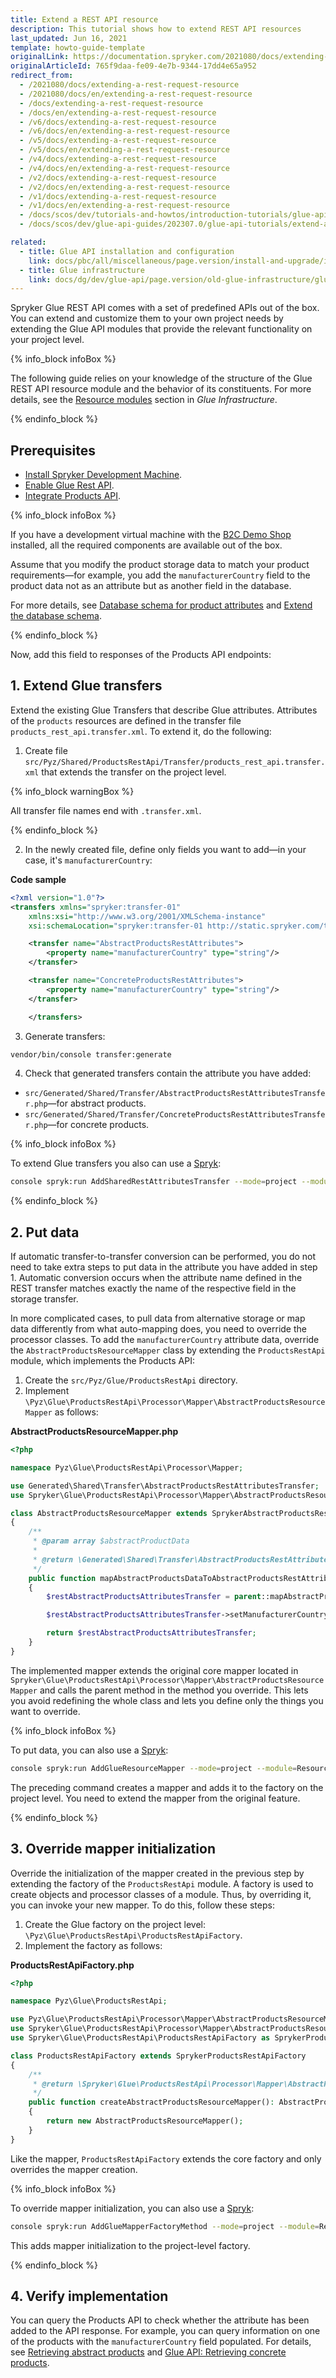 ```yaml
---
title: Extend a REST API resource
description: This tutorial shows how to extend REST API resources
last_updated: Jun 16, 2021
template: howto-guide-template
originalLink: https://documentation.spryker.com/2021080/docs/extending-a-rest-request-resource
originalArticleId: 765f9daa-fe09-4e7b-9344-17dd4e65a952
redirect_from:
  - /2021080/docs/extending-a-rest-request-resource
  - /2021080/docs/en/extending-a-rest-request-resource
  - /docs/extending-a-rest-request-resource
  - /docs/en/extending-a-rest-request-resource
  - /v6/docs/extending-a-rest-request-resource
  - /v6/docs/en/extending-a-rest-request-resource
  - /v5/docs/extending-a-rest-request-resource
  - /v5/docs/en/extending-a-rest-request-resource
  - /v4/docs/extending-a-rest-request-resource
  - /v4/docs/en/extending-a-rest-request-resource
  - /v2/docs/extending-a-rest-request-resource
  - /v2/docs/en/extending-a-rest-request-resource
  - /v1/docs/extending-a-rest-request-resource
  - /v1/docs/en/extending-a-rest-request-resource
  - /docs/scos/dev/tutorials-and-howtos/introduction-tutorials/glue-api/extending-a-rest-api-resource.html
  - /docs/scos/dev/glue-api-guides/202307.0/glue-api-tutorials/extend-a-rest-api-resource.html

related:
  - title: Glue API installation and configuration
    link: docs/pbc/all/miscellaneous/page.version/install-and-upgrade/install-glue-api/install-the-spryker-core-glue-api.html
  - title: Glue infrastructure
    link: docs/dg/dev/glue-api/page.version/old-glue-infrastructure/glue-infrastructure.html
---
```


Spryker Glue REST API comes with a set of predefined APIs out of the box. You can extend and customize them to your own project needs by extending the Glue API modules that provide the relevant functionality on your project level.

{% info_block infoBox %}

The following guide relies on your knowledge of the structure of the Glue REST API resource module and the behavior of its constituents. For more details, see the [Resource modules](/docs/dg/dev/glue-api/{{page.version}}/old-glue-infrastructure/glue-infrastructure.html#resource-modules) section in *Glue Infrastructure*.

{% endinfo_block %}

## Prerequisites

* [Install Spryker Development Machine](/docs/scos/dev/sdk/development-virtual-machine-docker-containers-and-console.html).
* [Enable Glue Rest API](/docs/pbc/all/miscellaneous/{{page.version}}/install-and-upgrade/install-glue-api/install-the-spryker-core-glue-api.html).
* [Integrate Products API](/docs/scos/dev/feature-integration-guides/{{page.version}}/glue-api/glue-api-product-feature-integration.html).

{% info_block infoBox %}

If you have a development virtual machine with the [B2C Demo Shop](/docs/about/all/about-spryker.html#demo-shops) installed, all the required components are available out of the box.

Assume that you modify the product storage data to match your product requirements—for example, you add the `manufacturerCountry` field to the product data not as an attribute but as another field in the database.

For more details, see [Database schema for product attributes](/docs/pbc/all/product-information-management/{{page.version}}/base-shop/feature-overviews/product-feature-overview/product-attributes-overview.html#database-schema-for-product-attributes) and [Extend the database schema](/docs/dg/dev/backend-development/data-manipulation/data-ingestion/structural-preparations/extend-the-database-schema.html).

{% endinfo_block %}

Now, add this field to responses of the Products API endpoints:

## 1. Extend Glue transfers

Extend the existing Glue Transfers that describe Glue attributes. Attributes of the `products` resources are defined in the transfer file `products_rest_api.transfer.xml`. To extend it, do the following:

1. Create file `src/Pyz/Shared/ProductsRestApi/Transfer/products_rest_api.transfer.xml` that extends the transfer on the project level.

{% info_block warningBox %}

All transfer file names end with `.transfer.xml`.

{% endinfo_block %}

2. In the newly created file, define only fields you want to add—in your case, it's `manufacturerCountry`:

**Code sample**

```xml
<?xml version="1.0"?>
<transfers xmlns="spryker:transfer-01"
    xmlns:xsi="http://www.w3.org/2001/XMLSchema-instance"
    xsi:schemaLocation="spryker:transfer-01 http://static.spryker.com/transfer-01.xsd">

    <transfer name="AbstractProductsRestAttributes">
        <property name="manufacturerCountry" type="string"/>
    </transfer>

    <transfer name="ConcreteProductsRestAttributes">
        <property name="manufacturerCountry" type="string"/>
    </transfer>

    </transfers>
```

3. Generate transfers:
```bash
vendor/bin/console transfer:generate
```

4. Check that generated transfers contain the attribute you have added:
  * `src/Generated/Shared/Transfer/AbstractProductsRestAttributesTransfer.php`—for abstract products.
  * `src/Generated/Shared/Transfer/ConcreteProductsRestAttributesTransfer.php`—for concrete products.

{% info_block infoBox %}

To extend Glue transfers you also can use a [Spryk](/docs/dg/dev/glue-api/{{page.version}}/glue-spryks.html):

```bash
console spryk:run AddSharedRestAttributesTransfer --mode=project --module=ResourcesRestApi --organization=Pyz --name=RestResourcesAttributes
```

{% endinfo_block %}

## 2. Put data

If automatic transfer-to-transfer conversion can be performed, you do not need to take extra steps to put data in the attribute you have added in step 1.
Automatic conversion occurs when the attribute name defined in the REST transfer matches exactly the name of the respective field in the storage transfer.

In more complicated cases, to pull data from alternative storage or map data differently from what auto-mapping does, you need to override the processor classes.
To add the `manufacturerCountry` attribute data, override the `AbstractProductsResourceMapper` class by extending the `ProductsRestApi` module, which implements the Products API:

1. Create the `src/Pyz/Glue/ProductsRestApi` directory.
2. Implement `\Pyz\Glue\ProductsRestApi\Processor\Mapper\AbstractProductsResourceMapper` as follows:

**AbstractProductsResourceMapper.php**

```php
<?php

namespace Pyz\Glue\ProductsRestApi\Processor\Mapper;

use Generated\Shared\Transfer\AbstractProductsRestAttributesTransfer;
use Spryker\Glue\ProductsRestApi\Processor\Mapper\AbstractProductsResourceMapper as SprykerAbstractProductsResourceMapper;

class AbstractProductsResourceMapper extends SprykerAbstractProductsResourceMapper
{
    /**
     * @param array $abstractProductData
     *
     * @return \Generated\Shared\Transfer\AbstractProductsRestAttributesTransfer
     */
    public function mapAbstractProductsDataToAbstractProductsRestAttributes(array $abstractProductData): AbstractProductsRestAttributesTransfer
    {
        $restAbstractProductsAttributesTransfer = parent::mapAbstractProductsDataToAbstractProductsRestAttributes($abstractProductData);

        $restAbstractProductsAttributesTransfer->setManufacturerCountry('Portugal');

        return $restAbstractProductsAttributesTransfer;
    }
}
```

The implemented mapper extends the original core mapper located in `Spryker\Glue\ProductsRestApi\Processor\Mapper\AbstractProductsResourceMapper` and calls the parent method in the method you override. This lets you avoid redefining the whole class and lets you define only the things you want to override.

{% info_block infoBox %}

To put data, you can also use a [Spryk](/docs/dg/dev/glue-api/{{page.version}}/glue-spryks.html):

```bash
console spryk:run AddGlueResourceMapper --mode=project --module=ResourcesRestApi --organization=Pyz  --subDirectory=Mapper --className=Resource
```

The preceding command creates a mapper and adds it to the factory on the project level. You need to extend the mapper from the original feature.

{% endinfo_block %}

## 3. Override mapper initialization

Override the initialization of the mapper created in the previous step by extending the factory of the `ProductsRestApi` module. A factory is used to create objects and processor classes of a module. Thus, by overriding it, you can invoke your new mapper. To do this, follow these steps:

1. Create the Glue factory on the project level: `\Pyz\Glue\ProductsRestApi\ProductsRestApiFactory`.
2. Implement the factory as follows:

**ProductsRestApiFactory.php**

```php
<?php

namespace Pyz\Glue\ProductsRestApi;

use Pyz\Glue\ProductsRestApi\Processor\Mapper\AbstractProductsResourceMapper;
use Spryker\Glue\ProductsRestApi\Processor\Mapper\AbstractProductsResourceMapperInterface;
use Spryker\Glue\ProductsRestApi\ProductsRestApiFactory as SprykerProductsRestApiFactory;

class ProductsRestApiFactory extends SprykerProductsRestApiFactory
{
    /**
     * @return \Spryker\Glue\ProductsRestApi\Processor\Mapper\AbstractProductsResourceMapperInterface
     */
    public function createAbstractProductsResourceMapper(): AbstractProductsResourceMapperInterface
    {
        return new AbstractProductsResourceMapper();
    }
}
```

Like the mapper, `ProductsRestApiFactory` extends the core factory and only overrides the mapper creation.

{% info_block infoBox %}

To override mapper initialization, you can also use a [Spryk](/docs/dg/dev/glue-api/{{page.version}}/glue-spryks.html):

```bash
console spryk:run AddGlueMapperFactoryMethod --mode=project --module=ResourcesRestApi --organization=Pyz --subDirectory=Mapper --className=Resource
```

This adds mapper initialization to the project-level factory.

{% endinfo_block %}

## 4. Verify implementation

You can query the Products API to check whether the attribute has been added to the API response. For example, you can query information on one of the products with the `manufacturerCountry` field populated. For details, see [Retrieving abstract products](/docs/pbc/all/product-information-management/{{page.version}}/marketplace/manage-using-glue-api/glue-api-retrieve-abstract-products.html) and [Glue API: Retrieving concrete products](/docs/pbc/all/product-information-management/{{page.version}}/marketplace/manage-using-glue-api/glue-api-retrieve-concrete-products.html).
